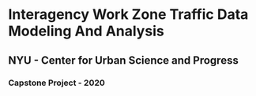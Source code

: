 # Interagency Work Zone Traffic Data Modeling And Analysis 
## NYU - Center for Urban Science and Progress
### Capstone Project - 2020
